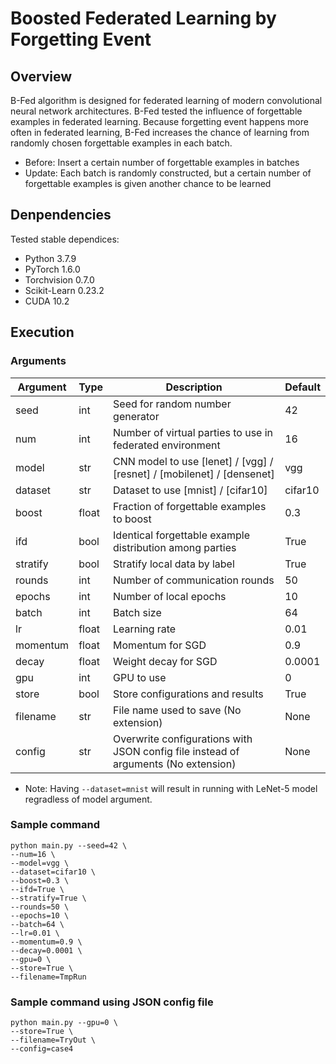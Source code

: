 # Boosted Federated Learning by Forgetting Event
## Overview
B-Fed algorithm is designed for federated learning of modern convolutional neural network architectures. B-Fed tested the influence of forgettable examples in federated learning. Because forgetting event happens more often in federated learning, B-Fed increases the chance of learning from randomly chosen forgettable examples in each batch.

+ Before: Insert a certain number of forgettable examples in batches
+ Update: Each batch is randomly constructed, but a certain number of forgettable examples is given another chance to be learned

## Denpendencies
Tested stable dependices:

+ Python 3.7.9
+ PyTorch 1.6.0
+ Torchvision 0.7.0
+ Scikit-Learn 0.23.2
+ CUDA 10.2

## Execution
### Arguments
| Argument | Type | Description | Default |
| --- | --- | --- | --- |
| seed | int | Seed for random number generator | 42 |
| num | int | Number of virtual parties to use in federated environment | 16 |
| model | str | CNN model to use [lenet] / [vgg] / [resnet] / [mobilenet] / [densenet] | vgg |
| dataset | str | Dataset to use [mnist] / [cifar10] | cifar10 |
| boost | float | Fraction of forgettable examples to boost | 0.3 |
| ifd | bool | Identical forgettable example distribution among parties | True |
| stratify | bool | Stratify local data by label | True |
| rounds | int | Number of communication rounds | 50 |
| epochs | int | Number of local epochs | 10 |
| batch | int | Batch size | 64 |
| lr | float | Learning rate | 0.01 |
| momentum | float | Momentum for SGD | 0.9 |
| decay | float | Weight decay for SGD | 0.0001 |
| gpu | int | GPU to use | 0 |
| store | bool | Store configurations and results | True |
| filename | str | File name used to save (No extension) | None |
| config | str | Overwrite configurations with JSON config file instead of arguments (No extension) | None |

* Note: Having `--dataset=mnist` will result in running with LeNet-5 model regradless of model argument.

### Sample command
```
python main.py --seed=42 \
--num=16 \
--model=vgg \
--dataset=cifar10 \
--boost=0.3 \
--ifd=True \
--stratify=True \
--rounds=50 \
--epochs=10 \
--batch=64 \
--lr=0.01 \
--momentum=0.9 \
--decay=0.0001 \
--gpu=0 \
--store=True \
--filename=TmpRun
```
### Sample command using JSON config file
```
python main.py --gpu=0 \
--store=True \
--filename=TryOut \
--config=case4
```